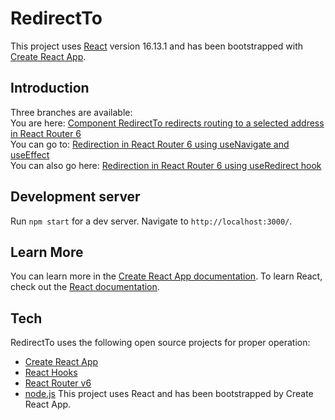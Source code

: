 # RedirectTo
This project uses [React](https://github.com/facebook/react) version 16.13.1 and has been bootstrapped with [Create React App](https://github.com/facebook/create-react-app).
## Introduction
Three branches are available:  
You are here: [Component RedirectTo redirects routing to a selected address in React Router 6](https://github.com/anmk/redirect/tree/redirect_to_component)  
You can go to: [Redirection in React Router 6 using useNavigate and useEffect](https://github.com/anmk/redirect/tree/redirect)  
You can also go here: [Redirection in React Router 6 using useRedirect hook](https://github.com/anmk/redirect/tree/use_redirect_hook)
## Development server
Run `npm start` for a dev server. Navigate to `http://localhost:3000/`.
## Learn More
You can learn more in the [Create React App documentation](https://facebook.github.io/create-react-app/docs/getting-started).
To learn React, check out the [React documentation](https://reactjs.org/).
## Tech
RedirectTo uses the following open source projects for proper operation:
* [Create React App](https://create-react-app.dev/)
* [React Hooks](https://reactjs.org/docs/hooks-intro.html)
* [React Router v6](https://reacttraining.com/blog/react-router-v6-pre/)
* [node.js](https://nodejs.org/en/)
This project uses React and has been bootstrapped by Create React App.
